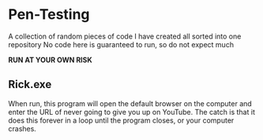 # Pen-Testing
A collection of random pieces of code I have created all sorted into one repository
No code here is guaranteed to run, so do not expect much

**RUN AT YOUR OWN RISK**

## **Rick.exe**
When run, this program will open the default browser on the computer and enter the URL of never going to give you up on YouTube. The catch is that it does this forever in a loop until the program closes, or your computer crashes.
